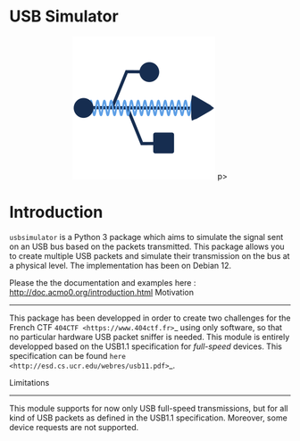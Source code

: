 # USB Simulator

<p align="center">
    <img src="docs/source/logo.svg">
p>

Introduction
============

`usbsimulator` is a Python 3 package which aims to simulate the signal sent on an USB bus based on the packets transmitted.
This package allows you to create multiple USB packets and simulate their transmission on the bus at a physical level.
The implementation has been on Debian 12.

Please the the documentation and examples here : http://doc.acmo0.org/introduction.html
Motivation
**********
This package has been developped in order to create two challenges for the French CTF `404CTF <https://www.404ctf.fr>`_ using only software, so that no particular hardware USB packet sniffer is needed. This module is entirely developped based on the USB1.1 specification for *full-speed* devices.
This specification can be found `here <http://esd.cs.ucr.edu/webres/usb11.pdf>`_.

Limitations
***********
This module supports for now only USB full-speed transmissions, but for all kind of USB packets as defined in the USB1.1 specification. Moreover, some device requests are not supported.
